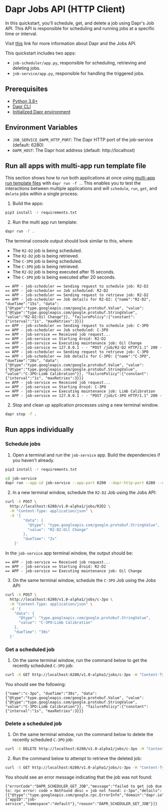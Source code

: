 # Dapr Jobs API (HTTP Client)

In this quickstart, you'll schedule, get, and delete a job using Dapr's Job API. This API is responsible for scheduling and running jobs at a specific time or interval.

Visit [this](https://docs.dapr.io/developing-applications/building-blocks/jobs/) link for more information about Dapr and the Jobs API.

This quickstart includes two apps:

- `job-scheduler/app.py`, responsible for scheduling, retrieving and deleting jobs.
- `job-service/app.py`, responsible for handling the triggered jobs.

## Prerequisites

- [Python 3.8+](https://www.python.org/downloads/)
- [Dapr CLI](https://docs.dapr.io/getting-started/install-dapr-cli/)
- [Initialized Dapr environment](https://docs.dapr.io/getting-started/install-dapr-selfhost/)

## Environment Variables

- `JOB_SERVICE_DAPR_HTTP_PORT`: The Dapr HTTP port of the job-service (default: 6280)
- `DAPR_HOST`: The Dapr host address (default: http://localhost)

## Run all apps with multi-app run template file

This section shows how to run both applications at once using [multi-app run template files](https://docs.dapr.io/developing-applications/local-development/multi-app-dapr-run/multi-app-overview/) with `dapr run -f .`. This enables you to test the interactions between multiple applications and will `schedule`, `run`, `get`, and `delete` jobs within a single process.

1. Build the apps:

<!-- STEP
name: Install python dependencies
-->

```bash
pip3 install -r requirements.txt
```

<!-- END_STEP -->

2. Run the multi app run template:

<!-- STEP
name: Run multi app run template
expected_stdout_lines:
  - '== APP - job-scheduler == Sending request to schedule job: R2-D2'
  - '== APP - job-scheduler == Job scheduled: R2-D2'
  - '== APP - job-scheduler == Sending request to retrieve job: R2-D2'
  - '== APP - job-scheduler == Job details for R2-D2: {"name":"R2-D2", "dueTime":"15s", "data":{"@type":"type.googleapis.com/google.protobuf.Value", "value":{"@type":"type.googleapis.com/google.protobuf.StringValue", "value":"R2-D2:Oil Change"}}, "failurePolicy":{"constant":{"interval":"1s", "maxRetries":3}}}'
  - '== APP - job-scheduler == Sending request to schedule job: C-3PO'
  - '== APP - job-scheduler == Job scheduled: C-3PO'
  - '== APP - job-service == Received job request...'
  - '== APP - job-service == Starting droid: R2-D2'
  - '== APP - job-service == Executing maintenance job: Oil Change'
  - '== APP - job-scheduler == Sending request to retrieve job: C-3PO'
  - '== APP - job-scheduler == Job details for C-3PO: {"name":"C-3PO", "dueTime":"20s", "data":{"@type":"type.googleapis.com/google.protobuf.Value", "value":{"@type":"type.googleapis.com/google.protobuf.StringValue", "value":"C-3PO:Limb Calibration"}}, "failurePolicy":{"constant":{"interval":"1s", "maxRetries":3}}}'
  - '== APP - job-service == Received job request...'
  - '== APP - job-service == Starting droid: C-3PO'
  - '== APP - job-service == Executing maintenance job: Limb Calibration'
expected_stderr_lines: []
output_match_mode: substring
match_order: none
background: true
sleep: 60
timeout_seconds: 120
-->

```bash
dapr run -f .
```

The terminal console output should look similar to this, where:

- The `R2-D2` job is being scheduled.
- The `R2-D2` job is being retrieved.
- The `C-3PO` job is being scheduled.
- The `C-3PO` job is being retrieved.
- The `R2-D2` job is being executed after 15 seconds.
- The `C-3PO` job is being executed after 20 seconds.

```text
== APP - job-scheduler == Sending request to schedule job: R2-D2
== APP - job-scheduler == Job scheduled: R2-D2
== APP - job-scheduler == Sending request to retrieve job: R2-D2
== APP - job-scheduler == Job details for R2-D2: {"name":"R2-D2", "dueTime":"15s", "data":{"@type":"type.googleapis.com/google.protobuf.Value", "value":{"@type":"type.googleapis.com/google.protobuf.StringValue", "value":"R2-D2:Oil Change"}}, "failurePolicy":{"constant":{"interval":"1s", "maxRetries":3}}}
== APP - job-scheduler == Sending request to schedule job: C-3PO
== APP - job-scheduler == Job scheduled: C-3PO
== APP - job-service == Received job request...
== APP - job-service == Starting droid: R2-D2
== APP - job-service == Executing maintenance job: Oil Change
== APP - job-service == 127.0.0.1 - - "POST /job/R2-D2 HTTP/1.1" 200 -
== APP - job-scheduler == Sending request to retrieve job: C-3PO
== APP - job-scheduler == Job details for C-3PO: {"name":"C-3PO", "dueTime":"20s", "data":{"@type":"type.googleapis.com/google.protobuf.Value", "value":{"@type":"type.googleapis.com/google.protobuf.StringValue", "value":"C-3PO:Limb Calibration"}}, "failurePolicy":{"constant":{"interval":"1s", "maxRetries":3}}}
== APP - job-service == Received job request...
== APP - job-service == Starting droid: C-3PO
== APP - job-service == Executing maintenance job: Limb Calibration
== APP - job-service == 127.0.0.1 - - "POST /job/C-3PO HTTP/1.1" 200 -
```

<!-- END_STEP -->

2. Stop and clean up application processes using a new terminal window.

<!-- STEP
name: Stop multi-app run
sleep: 5
-->

```bash
dapr stop -f .
```

<!-- END_STEP -->

## Run apps individually

### Schedule jobs

1. Open a terminal and run the `job-service` app. Build the dependencies if you haven't already.

```bash
pip3 install -r requirements.txt
```

```bash
cd job-service
dapr run --app-id job-service --app-port 6200 --dapr-http-port 6280 --dapr-grpc-port 6281 -- python app.py
```

2. In a new terminal window, schedule the `R2-D2` Job using the Jobs API:

```bash
curl -X POST \
  http://localhost:6280/v1.0-alpha1/jobs/R2D2 \
  -H "Content-Type: application/json" \
  -d '{
        "data": {
          "@type": "type.googleapis.com/google.protobuf.StringValue",
          "value": "R2-D2:Oil Change"
        },
        "dueTime": "2s"
    }'
```

In the `job-service` app terminal window, the output should be:

```text
== APP - job-service == Received job request...
== APP - job-service == Starting droid: R2-D2
== APP - job-service == Executing maintenance job: Oil Change
```

3. On the same terminal window, schedule the `C-3PO` Job using the Jobs API:

```bash
curl -X POST \
  http://localhost:6280/v1.0-alpha1/jobs/c-3po \
  -H "Content-Type: application/json" \
  -d '{
    "data": {
      "@type": "type.googleapis.com/google.protobuf.StringValue",
      "value": "C-3PO:Limb Calibration"
    },
    "dueTime": "30s"
  }'
```

### Get a scheduled job

1. On the same terminal window, run the command below to get the recently scheduled `C-3PO` job:

```bash
curl -X GET http://localhost:6280/v1.0-alpha1/jobs/c-3po -H "Content-Type: application/json"
```

You should see the following:

```text
{"name":"c-3po", "dueTime":"30s", "data":{"@type":"type.googleapis.com/google.protobuf.Value", "value":{"@type":"type.googleapis.com/google.protobuf.StringValue", "value":"C-3PO:Limb Calibration"}}, "failurePolicy":{"constant":{"interval":"1s", "maxRetries":3}}}
```

### Delete a scheduled job

1. On the same terminal window, run the command below to delete the recently scheduled `C-3PO` job:

```bash
curl -X DELETE http://localhost:6280/v1.0-alpha1/jobs/c-3po -H "Content-Type: application/json"
```

2. Run the command below to attempt to retrieve the deleted job:

```bash
curl -X GET http://localhost:6280/v1.0-alpha1/jobs/c-3po -H "Content-Type: application/json"
```

You should see an error message indicating that the job was not found:

```text
{"errorCode":"DAPR_SCHEDULER_GET_JOB","message":"failed to get job due to: rpc error: code = NotFound desc = job not found: c-3po","details":[{"@type":"type.googleapis.com/google.rpc.ErrorInfo","domain":"dapr.io","metadata":{"appID":"job-service","namespace":"default"},"reason":"DAPR_SCHEDULER_GET_JOB"}]}
```
